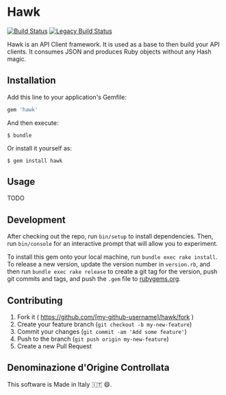 # Hawk

[![Build Status](https://github.com/ifad/hawk/actions/workflows/ruby.yml/badge.svg)](https://github.com/ifad/hawk/actions)
[![Legacy Build Status](https://github.com/ifad/hawk/actions/workflows/legacy_ruby.yml/badge.svg)](https://github.com/ifad/hawk/actions)

Hawk is an API Client framework. It is used as a base to then build your API
clients. It consumes JSON and produces Ruby objects without any Hash magic.

## Installation

Add this line to your application's Gemfile:

```ruby
gem 'hawk'
```

And then execute:

    $ bundle

Or install it yourself as:

    $ gem install hawk

## Usage

TODO

## Development

After checking out the repo, run `bin/setup` to install dependencies. Then, run `bin/console` for an interactive prompt that will allow you to experiment.

To install this gem onto your local machine, run `bundle exec rake install`. To release a new version, update the version number in `version.rb`, and then run `bundle exec rake release` to create a git tag for the version, push git commits and tags, and push the `.gem` file to [rubygems.org](https://rubygems.org).

## Contributing

1. Fork it ( https://github.com/[my-github-username]/hawk/fork )
2. Create your feature branch (`git checkout -b my-new-feature`)
3. Commit your changes (`git commit -am 'Add some feature'`)
4. Push to the branch (`git push origin my-new-feature`)
5. Create a new Pull Request

## Denominazione d'Origine Controllata

This software is Made in Italy :it: :smile:.
